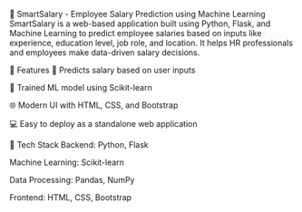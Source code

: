 💼 SmartSalary - Employee Salary Prediction using Machine Learning
SmartSalary is a web-based application built using Python, Flask, and Machine Learning to predict employee salaries based on inputs like experience, education level, job role, and location.
It helps HR professionals and employees make data-driven salary decisions.

🚀 Features
🔢 Predicts salary based on user inputs

🧠 Trained ML model using Scikit-learn

🌐 Modern UI with HTML, CSS, and Bootstrap

💻 Easy to deploy as a standalone web application

🧠 Tech Stack
Backend: Python, Flask

Machine Learning: Scikit-learn

Data Processing: Pandas, NumPy

Frontend: HTML, CSS, Bootstrap

